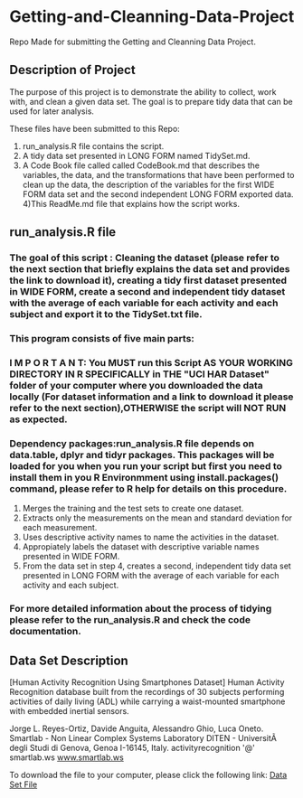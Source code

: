 # Getting-and-Cleanning-Data-Project
Repo Made for submitting the Getting and Cleanning Data Project.

## Description of Project
The purpose of this project is to demonstrate the ability to collect, work with, and clean a given data set. The goal is to prepare tidy data that can be used for later analysis.

These files have been submitted to this Repo:
1) run_analysis.R file contains the script.
2) A tidy data set presented in LONG FORM named TidySet.md.
3) A Code Book file called called CodeBook.md that describes the variables, the data, and the transformations that have been performed to clean up the data, the description of the variables for the first WIDE FORM data set and the second independent LONG FORM exported data.
4)This ReadMe.md file that explains how the script works.

## run_analysis.R file

### The goal of this script : Cleaning the dataset (please refer to the next section that briefly explains the data set and provides the link to download it), creating a tidy first dataset presented in WIDE FORM, create a second and independent tidy dataset with the average of each variable for each activity and each subject and export it to the TidySet.txt file.

### This program consists of five main parts:
### I M P O R T A N T: You MUST run this Script AS YOUR WORKING DIRECTORY IN R SPECIFICALLY in THE "UCI HAR Dataset" folder of your computer where you downloaded the data locally (For dataset information and a link to download it please refer to the next section),OTHERWISE the script will NOT RUN as expected.
### Dependency packages:run_analysis.R file depends on data.table, dplyr and tidyr packages. This packages will be loaded for you when you run your script but first you need to install them in you R Environmment using install.packages() command, please refer to R help for details on this procedure.

1. Merges the training and the test sets to create one dataset.
2. Extracts only the measurements on the mean and standard deviation for each measurement.
3. Uses descriptive activity names to name the activities in the dataset.
4. Appropiately labels the dataset with descriptive variable names presented in WIDE FORM.
5. From the data set in step 4, creates a second, independent tidy data set presented in LONG FORM with the average of each variable for each activity and each subject.

### For more detailed information about the process of tidying please refer to the run_analysis.R and check the code documentation.

## Data Set Description

[Human Activity Recognition Using Smartphones Dataset]
Human Activity Recognition database built from the recordings of 30 subjects performing activities of daily living (ADL) while carrying a waist-mounted smartphone with embedded inertial sensors.

Jorge L. Reyes-Ortiz, Davide Anguita, Alessandro Ghio, Luca Oneto.
Smartlab - Non Linear Complex Systems Laboratory
DITEN - UniversitÃ  degli Studi di Genova, Genoa I-16145, Italy.
activityrecognition '@' smartlab.ws
www.smartlab.ws

To download the file to your computer, please click the following link:
[Data Set File](http://archive.ics.uci.edu/ml/machine-learning-databases/00240/UCI%20HAR%20Dataset.zip)
